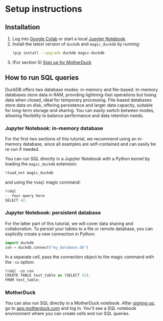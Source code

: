 # Setup instructions

## Installation

1. Log into <a href="https://colab.research.google.com/" target="_blank">Google Colab</a> or start a local <a href="https://jupyter.org/install" target="_blank">Jupyter Notebook</a>.
2. Install the latest version of `duckdb` and `magic_duckdb` by running:
    ```bash
    !pip install --upgrade duckdb magic-duckdb
    ```
3. (For section 5) <a href="https://app.motherduck.com/?auth_flow=signup" target="_blank">Sign up for MotherDuck</a>


## How to run SQL queries

DuckDB offers two database modes: in-memory and file-based. In-memory databases store data in RAM, providing lightning-fast operations but losing data when closed, ideal for temporary processing. File-based databases store data on disk, offering persistence and larger data capacity, suitable for long-term storage and sharing. You can easily switch between modes, allowing flexibility to balance performance and data retention needs.

### Jupyter Notebook: in-memory database

For the first two sections of this tutorial, we recommend using an in-memory database, since all examples are self-contained and can easily be re-run if needed.

You can run SQL directly in a Jupyter Notebook with a Python kernel by loading the `magic_duckdb` extension:

```python
%load_ext magic_duckdb
```

and using the `%%dql` magic command:

```python
%%dql
-- Your query here
SELECT 42;
```

### Jupyter Notebook: persistent database

For the latter part of this tutorial, we will cover data sharing and collaboration. To persist your tables to a file or remote database, you can explicitly create a new connection in Python:

```python
import duckdb
con = duckdb.connect("my_database.db")
```

In a separate cell, pass the connection object to the magic command with the `-co` option:

```python
%%dql -co con
CREATE TABLE test_table as (SELECT 42);
FROM test_table;
```


### MotherDuck

You can also run SQL directly in a MotherDuck notebook. After <a href="https://app.motherduck.com/?auth_flow=signup" target="_blank">signing up</a>, go to <a href="https://app.motherduck.com/" target="_blank">app.motherduck.com</a> and log in. You'll see a SQL notebook environment where you can create cells and run SQL queries.
